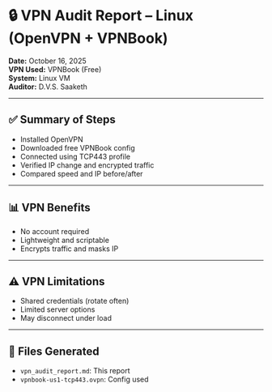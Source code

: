 # 🔒 VPN Audit Report – Linux (OpenVPN + VPNBook)

**Date:** October 16, 2025  
**VPN Used:** VPNBook (Free)  
**System:** Linux VM  
**Auditor:** D.V.S. Saaketh

---

## ✅ Summary of Steps

- Installed OpenVPN
- Downloaded free VPNBook config
- Connected using TCP443 profile
- Verified IP change and encrypted traffic
- Compared speed and IP before/after

---

## 📊 VPN Benefits

- No account required
- Lightweight and scriptable
- Encrypts traffic and masks IP

---

## ⚠️ VPN Limitations

- Shared credentials (rotate often)
- Limited server options
- May disconnect under load

---

## 📁 Files Generated

- `vpn_audit_report.md`: This report
- `vpnbook-us1-tcp443.ovpn`: Config used
